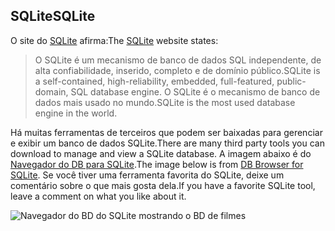 ## <a name="sqlite"></a><span data-ttu-id="063dc-101">SQLite</span><span class="sxs-lookup"><span data-stu-id="063dc-101">SQLite</span></span>

<span data-ttu-id="063dc-102">O site do [SQLite](https://www.sqlite.org/) afirma:</span><span class="sxs-lookup"><span data-stu-id="063dc-102">The [SQLite](https://www.sqlite.org/) website states:</span></span>

> <span data-ttu-id="063dc-103">O SQLite é um mecanismo de banco de dados SQL independente, de alta confiabilidade, inserido, completo e de domínio público.</span><span class="sxs-lookup"><span data-stu-id="063dc-103">SQLite is a self-contained, high-reliability, embedded, full-featured, public-domain, SQL database engine.</span></span> <span data-ttu-id="063dc-104">O SQLite é o mecanismo de banco de dados mais usado no mundo.</span><span class="sxs-lookup"><span data-stu-id="063dc-104">SQLite is the most used database engine in the world.</span></span>

<span data-ttu-id="063dc-105">Há muitas ferramentas de terceiros que podem ser baixadas para gerenciar e exibir um banco de dados SQLite.</span><span class="sxs-lookup"><span data-stu-id="063dc-105">There are many third party tools you can download to manage and view a SQLite database.</span></span> <span data-ttu-id="063dc-106">A imagem abaixo é do [Navegador do DB para SQLite](https://sqlitebrowser.org/).</span><span class="sxs-lookup"><span data-stu-id="063dc-106">The image below is from [DB Browser for SQLite](https://sqlitebrowser.org/).</span></span> <span data-ttu-id="063dc-107">Se você tiver uma ferramenta favorita do SQLite, deixe um comentário sobre o que mais gosta dela.</span><span class="sxs-lookup"><span data-stu-id="063dc-107">If you have a favorite SQLite tool, leave a comment on what you like about it.</span></span>

![Navegador do BD do SQLite mostrando o BD de filmes](~/tutorials/first-mvc-app-xplat/working-with-sql/_static/dbb.png)
